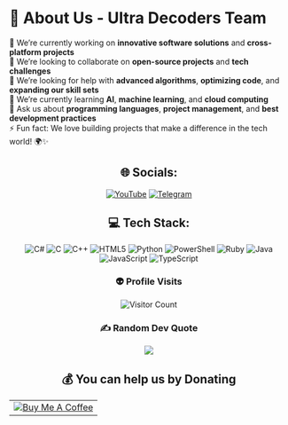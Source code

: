 # 💫 About Us - Ultra Decoders Team

🔭 We’re currently working on **innovative software solutions** and **cross-platform projects**<br>
👯 We’re looking to collaborate on **open-source projects** and **tech challenges**<br>
🤝 We’re looking for help with **advanced algorithms**, **optimizing code**, and **expanding our skill sets**<br>
🌱 We’re currently learning **AI**, **machine learning**, and **cloud computing**<br>
💬 Ask us about **programming languages**, **project management**, and **best development practices**<br>
⚡ Fun fact: We love building projects that make a difference in the tech world! 🌍✨

<div align="center">

## 🌐 Socials:
[![YouTube](https://img.shields.io/badge/YouTube-%23FF0000.svg?logo=YouTube&logoColor=white)](https://youtube.com/@UltraDecodersTeam) 
[![Telegram](https://img.shields.io/badge/-telegram-red?color=white&logo=telegram&logoColor=cian)](https://t.me/u78oo)

</div>

<div align="center">

## 💻 Tech Stack:
![C#](https://img.shields.io/badge/c%23-%23239120.svg?style=for-the-badge&logo=csharp&logoColor=white) 
![C](https://img.shields.io/badge/c-%2300599C.svg?style=for-the-badge&logo=c&logoColor=white) 
![C++](https://img.shields.io/badge/c++-%2300599C.svg?style=for-the-badge&logo=c%2B%2B&logoColor=white) 
![HTML5](https://img.shields.io/badge/html5-%23E34F26.svg?style=for-the-badge&logo=html5&logoColor=white) 
![Python](https://img.shields.io/badge/python-3670A0?style=for-the-badge&logo=python&logoColor=ffdd54) 
![PowerShell](https://img.shields.io/badge/PowerShell-%235391FE.svg?style=for-the-badge&logo=powershell&logoColor=white) 
![Ruby](https://img.shields.io/badge/ruby-%23CC342D.svg?style=for-the-badge&logo=ruby&logoColor=white) 
![Java](https://img.shields.io/badge/java-%23ED8B00.svg?style=for-the-badge&logo=openjdk&logoColor=white) 
![JavaScript](https://img.shields.io/badge/javascript-%23323330.svg?style=for-the-badge&logo=javascript&logoColor=%23F7DF1E) 
![TypeScript](https://img.shields.io/badge/typescript-%23007ACC.svg?style=for-the-badge&logo=typescript&logoColor=white)

</div>

<div align="center">

### 👽 Profile Visits
![Visitor Count](https://profile-counter.glitch.me/{UltraDecodersTeam}/count.svg)

</div>

<div align="center">

### ✍️ Random Dev Quote
![](https://quotes-github-readme.vercel.app/api?type=horizontal&theme=light)

</div>

</div>

<div align="center">

## 💰 You can help us by Donating

<table align="center">
  <tr>
    <td align="center">
      <a href="https://coff.ee/ultradecodersteam" target="_blank">
        <img src="https://img.buymeacoffee.com/button-api/?text=Buy%20me%20a%20coffee&emoji=☕&slug=ultradecodersteam&button_colour=FFDD00&font_colour=000000&font_family=Cookie&outline_colour=000000&coffee_colour=ffffff" alt="Buy Me A Coffee">
      </a>
    </td>
  </tr>
</table>

</div>
